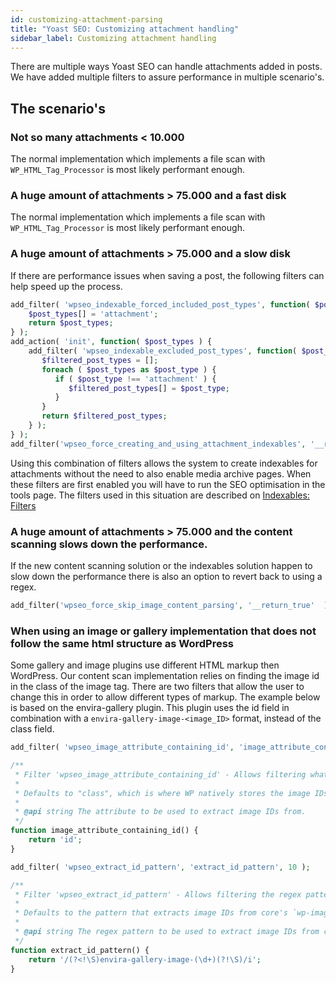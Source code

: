 ```yaml
---
id: customizing-attachment-parsing
title: "Yoast SEO: Customizing attachment handling"
sidebar_label: Customizing attachment handling
---
```


There are multiple ways Yoast SEO can handle attachments added in posts. We have added multiple filters to assure performance in multiple scenario's.

## The scenario's

### Not so many attachments < 10.000

The normal implementation which implements a file scan with `WP_HTML_Tag_Processor` is most likely performant enough.

### A huge amount of attachments > 75.000 and a fast disk
The normal implementation which implements a file scan with `WP_HTML_Tag_Processor` is most likely performant enough.

### A huge amount of attachments > 75.000 and a slow disk

If there are performance issues when saving a post, the following filters can help speed up the process.

```php
add_filter( 'wpseo_indexable_forced_included_post_types', function( $post_types ) {
    $post_types[] = 'attachment';
    return $post_types;
} );
add_action( 'init', function( $post_types ) {
    add_filter( 'wpseo_indexable_excluded_post_types', function( $post_types ) {
       $filtered_post_types = [];
       foreach ( $post_types as $post_type ) {
          if ( $post_type !== 'attachment' ) {
             $filtered_post_types[] = $post_type;
          }
       }
       return $filtered_post_types;
    } );
} );
add_filter('wpseo_force_creating_and_using_attachment_indexables', '__return_true'  );
```
Using this combination of filters allows the system to create indexables for attachments without the need to also enable media archive pages. When these filters are first enabled you will have to run the SEO optimisation in the tools page.
The filters used in this situation are described on [Indexables: Filters](/features/indexables/indexables-filters/)

### A huge amount of attachments > 75.000 and the content scanning slows down the performance.

If the new content scanning solution or the indexables solution happen to slow down the performance there is also an option to revert back to using a regex.

```php
add_filter('wpseo_force_skip_image_content_parsing', '__return_true'  );
```

### When using an image or gallery implementation that does not follow the same html structure as WordPress
Some gallery and image plugins use different HTML markup then WordPress. Our content scan implementation relies on finding the image id in the class of the image tag.
There are two filters that allow the user to change this in order to allow different types of markup. The example below is based on the envira-gallery plugin. This plugin uses the id field in combination with a  `envira-gallery-image-<image_ID>` format, instead of the class field.
```php
add_filter( 'wpseo_image_attribute_containing_id', 'image_attribute_containing_id', 10 );

/**
 * Filter 'wpseo_image_attribute_containing_id' - Allows filtering what attribute will be used to extract image IDs from.
 *
 * Defaults to "class", which is where WP natively stores the image IDs, in a `wp-image-<ID>` format.
 *
 * @api string The attribute to be used to extract image IDs from.
 */
function image_attribute_containing_id() {
    return 'id';
}

add_filter( 'wpseo_extract_id_pattern', 'extract_id_pattern', 10 );

/**
 * Filter 'wpseo_extract_id_pattern' - Allows filtering the regex pattern to be used to extract image IDs from class/attribute names.
 *
 * Defaults to the pattern that extracts image IDs from core's `wp-image-<ID>` native format in image classes.
 *
 * @api string The regex pattern to be used to extract image IDs from class names. Empty string if the whole class/attribute should be returned.
 */
function extract_id_pattern() {
    return '/(?<!\S)envira-gallery-image-(\d+)(?!\S)/i';
}
```
